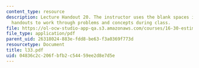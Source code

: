 ```yaml
---
content_type: resource
description: Lecture Handout 20. The instructor uses the blank spaces in these lecture
  handouts to work through problems and concepts during class.
file: https://ol-ocw-studio-app-qa.s3.amazonaws.com/courses/16-30-estimation-and-control-of-aerospace-systems-spring-2004/04836c2c206fbfb2c54459ee2d8e7d5e_l33.pdf
file_type: application/pdf
parent_uid: 26318024-883e-fdd8-be63-f3a0369f773d
resourcetype: Document
title: l33.pdf
uid: 04836c2c-206f-bfb2-c544-59ee2d8e7d5e
---
```

